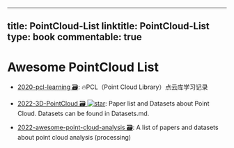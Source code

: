 
---
title: PointCloud-List
linktitle: PointCloud-List
type: book
commentable: true
---

# Awesome PointCloud List

- [2020-pcl-learning 🗃️](https://github.com/HuangCongQing/pcl-learning): 🔥PCL（Point Cloud Library）点云库学习记录

- [2022-3D-PointCloud 🗃️ ![star](https://img.shields.io/github/stars/zhulf0804/3D-PointCloud)](https://github.com/zhulf0804/3D-PointCloud): Paper list and Datasets about Point Cloud. Datasets can be found in Datasets.md.

- [2022-awesome-point-cloud-analysis 🗃️](https://github.com/Yochengliu/awesome-point-cloud-analysis): A list of papers and datasets about point cloud analysis (processing)

    